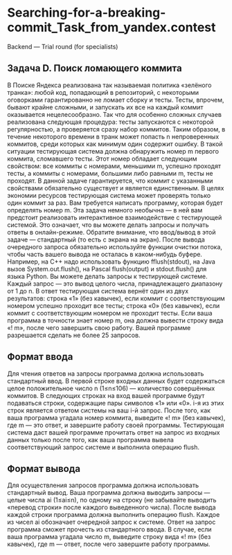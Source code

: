 # Searching-for-a-breaking-commit_Task_from_yandex.contest
Backend — Trial round (for specialists)
## Задача D. Поиск ломающего коммита

В Поиске Яндекса реализована так называемая политика «зелёного транка»: любой код, попадающий в репозиторий, с некоторыми оговорками гарантированно не ломает сборку и тесты. Тесты, впрочем, бывают крайне сложными, и запускать их все на каждый коммит оказывается нецелесообразно. Так что для особенно сложных случаев реализована следующая процедура: тесты запускаются с некоторой регулярностью, а проверяется сразу набор коммитов. Таким образом, в течение некоторого времени в транк может попасть n  непроверенных коммитов, среди которых как минимум один содержит ошибку. В такой ситуации тестирующая система должна обнаружить номер m  первого коммита, сломавшего тесты. Этот номер обладает следующим свойством: все коммиты с номерами, меньшими m, успешно проходят тесты, а коммиты с номерами, большими либо равными m, тесты не проходят. В данной задаче гарантируется, что коммит с указанными свойствами обязательно существует и является единственным. В целях экономии ресурсов тестирующая система может проверять только один коммит за раз. Вам требуется написать программу, которая будет определять номер m. Эта задача немного необычна — в ней вам предстоит реализовать интерактивное взаимодействие с тестирующей системой. Это означает, что вы можете делать запросы и получать ответы в онлайн-режиме. Обратите внимание, что ввод/вывод в этой задаче — стандартный (то есть с экрана на экран). После вывода очередного запроса обязательно используйте функции очистки потока, чтобы часть вашего вывода не осталась в каком-нибудь буфере. Например, на С++ надо использовать функцию fflush(stdout), на Java вызов System.out.flush(), на Pascal flush(output) и stdout.flush() для языка Python.
Вы можете делать запросы к тестирующей системе. Каждый запрос — это вывод целого числа, принадлежащего диапазону от 1 до n. В ответ тестирующая система вернёт один из двух результатов:
строка «1» (без кавычек), если коммит с соответствующим номером успешно проходит все тесты;
строка «0» (без кавычек), если коммит с соответствующим номером не проходит тесты.
Если ваша программа в точности знает номер m, она должна вывести строку вида «! m», после чего завершить свою работу.
Вашей программе разрешается сделать не более 25 запросов. 

## Формат ввода
Для чтения ответов на запросы программа должна использовать стандартный ввод.
В первой строке входных данных будет содержаться целое положительное число n (1≤n≤106) — количество совершённых коммитов. В следующих строках на вход вашей программе будут подаваться строки, содержащие пары символов «1» или «0». i-я из этих строк является ответом системы на ваш i-й запрос. После того, как ваша программа угадала номер коммита, выведите «! m» (без кавычек), где m — это ответ, и завершите работу своей программы.
Тестирующая система даст вашей программе прочитать ответ на запрос из входных данных только после того, как ваша программа вывела соответствующий запрос системе и выполнила операцию flush.

## Формат вывода
Для осуществления запросов программа должна использовать стандартный вывод.
Ваша программа должна выводить запросы — целые числа ai (1≤ai≤n), по одному на строку (не забывайте выводить «перевод строки» после каждого выведенного числа). После вывода каждой строки программа должна выполнить операцию flush.
Каждое из чисел ai обозначает очередной запрос к системе. Ответ на запрос программа сможет прочесть из стандартного ввода. В случае, если ваша программа угадала число m, выведите строку вида «! m» (без кавычек), где m — ответ, после чего завершите работу программы.
